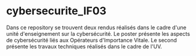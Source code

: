 # cybersecurite_IF03
Dans ce repository se trouvent deux rendus réalisés dans le cadre d'une unité d'enseignement sur la cybersécurité.
Le poster présente les aspects de cybersécurité liés aux Opérateurs d'Importance Vitale. Le second présente les travaux techniques réalisés dans le cadre de l'UV.
